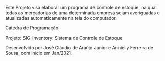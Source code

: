 Este Projeto visa elaborar um programa de controle de estoque, na qual todas as mercadorias de uma determinada empresa sejam averiguadas e atualizadas automaticamente na tela do computador.

Cátedra de Programação

Projeto: SIG-Inventory: Sistema de Controle de Estoque

Desenvolvido por José Cláudio de Araújo Júnior e Annielly Ferreira de Sousa, com início em Jan/2021.